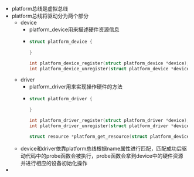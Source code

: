 - platform总线是虚拟总线
- platform总线将驱动分为两个部分
	- device
		- platform_device用来描述硬件资源信息
		- ```c
		  struct platform_device {
		    
		  }
		  
		  int platform_device_register(struct platform_device *device);
		  int platform_device_unregister(struct platform_device *device);
		  ```
	- driver
		- platform_driver用来实现操作硬件的方法
		- ```c
		  struct platform_driver {
		    
		  }
		  
		  int platform_driver_register(struct platform_driver *device);
		  int platform_driver_unregister(struct platform_driver *device);
		  
		  struct resource *platform_get_resource(struct platform_device *, unsigned int, unsigned int);
		  ```
	- device和driver依靠platform总线根据name属性进行匹配，匹配成功后驱动代码中的probe函数会被执行，probe函数会拿到device中的硬件资源并进行相应的设备初始化操作
-